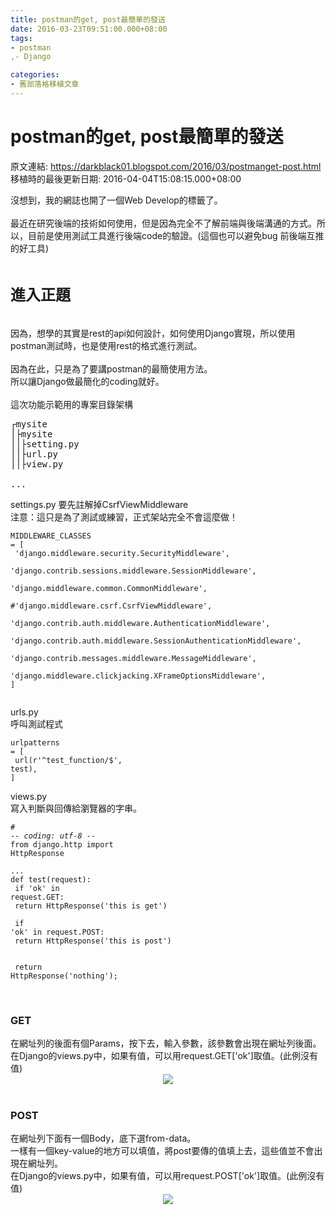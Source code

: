 ```yaml
---
title: postman的get, post最簡單的發送
date: 2016-03-23T09:51:00.000+08:00
tags: 
- postman
,- Django

categories:
- 舊部落格移植文章
---
```


# postman的get, post最簡單的發送

原文連結: https://darkblack01.blogspot.com/2016/03/postmanget-post.html
移植時的最後更新日期: 2016-04-04T15:08:15.000+08:00

沒想到，我的網誌也開了一個Web Develop的標籤了。<br /><br />最近在研究後端的技術如何使用，但是因為完全不了解前端與後端溝通的方式。所以，目前是使用測試工具進行後端code的驗證。(這個也可以避免bug 前後端互推的好工具)<br /><br /><h2><span style="font-size: x-large;">進入正題</span></h2><br />因為，想學的其實是rest的api如何設計，如何使用Django實現，所以使用postman測試時，也是使用rest的格式進行測試。<br /><br />因為在此，只是為了要講postman的最簡使用方法。<br />所以讓Django做最簡化的coding就好。<br /><br />這次功能示範用的專案目錄架構<br /><pre>┌mysite<br />│├mysite<br />││├setting.py<br />││├url.py<br />││├view.py<br /> ...<br /></pre>settings.py 要先註解掉CsrfViewMiddleware<br />注意：這只是為了測試或練習，正式架站完全不會這麼做！<br /><pre class="prettyprint"><code class="language-python">MIDDLEWARE_CLASSES = [<br />    'django.middleware.security.SecurityMiddleware',<br />    'django.contrib.sessions.middleware.SessionMiddleware',<br />    'django.middleware.common.CommonMiddleware',<br />    #'django.middleware.csrf.CsrfViewMiddleware',<br />    'django.contrib.auth.middleware.AuthenticationMiddleware',<br />    'django.contrib.auth.middleware.SessionAuthenticationMiddleware',<br />    'django.contrib.messages.middleware.MessageMiddleware',<br />    'django.middleware.clickjacking.XFrameOptionsMiddleware',<br />]<br /> </code></pre>urls.py<br />呼叫測試程式<br /><pre class="prettyprint"><code class="language-python">urlpatterns = [<br />    url(r'^test_function/$', test),<br />]</code></pre>views.py<br />寫入判斷與回傳給瀏覽器的字串。<br /><pre class="prettyprint"><code class="language-python"># -*- coding: utf-8 -*-<br />from django.http import HttpResponse<br /><br />...<br />def test(request):<br />    if 'ok' in request.GET:<br />        return HttpResponse('this is get')<br />        <br />    if 'ok' in request.POST:<br />        return HttpResponse('this is post')<br />        <br />    return HttpResponse('nothing');<br /></code></pre><br /><h3>GET</h3>在網址列的後面有個Params，按下去，輸入參數，該參數會出現在網址列後面。<br />在Django的views.py中，如果有值，可以用request.GET['ok']取值。(此例沒有值)<br /><div class="separator" style="clear: both; text-align: center;"><a href="https://3.bp.blogspot.com/-02-tHCzAh6w/VvH59_-mraI/AAAAAAAAH9s/oDlRpSgqS5s0j_p9qGFyIzn8PoICgz6cg/s1600/get.png" imageanchor="1" style="margin-left: 1em; margin-right: 1em;"><img border="0" src="https://3.bp.blogspot.com/-02-tHCzAh6w/VvH59_-mraI/AAAAAAAAH9s/oDlRpSgqS5s0j_p9qGFyIzn8PoICgz6cg/s1600/get.png" /></a></div><br /><h3>POST</h3>在網址列下面有一個Body，底下選from-data。<br />一樣有一個key-value的地方可以填值，將post要傳的值填上去，這些值並不會出現在網址列。<br />在Django的views.py中，如果有值，可以用request.POST['ok']取值。(此例沒有值)<br /><div class="separator" style="clear: both; text-align: center;"><a href="https://4.bp.blogspot.com/-hqWfVbJfv5k/VvH6ApWLxGI/AAAAAAAAH9w/Mni6-CCkWL0NXec_33ACXmzkoPgWvWa7A/s1600/post.png" imageanchor="1" style="margin-left: 1em; margin-right: 1em;"><img border="0" src="https://4.bp.blogspot.com/-hqWfVbJfv5k/VvH6ApWLxGI/AAAAAAAAH9w/Mni6-CCkWL0NXec_33ACXmzkoPgWvWa7A/s1600/post.png" /></a></div><br />
